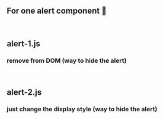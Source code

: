 ## For one alert component 📌

<br>

## alert-1.js

### remove from DOM (way to hide the alert)

<br>

## alert-2.js

### just change the display style (way to hide the alert)
